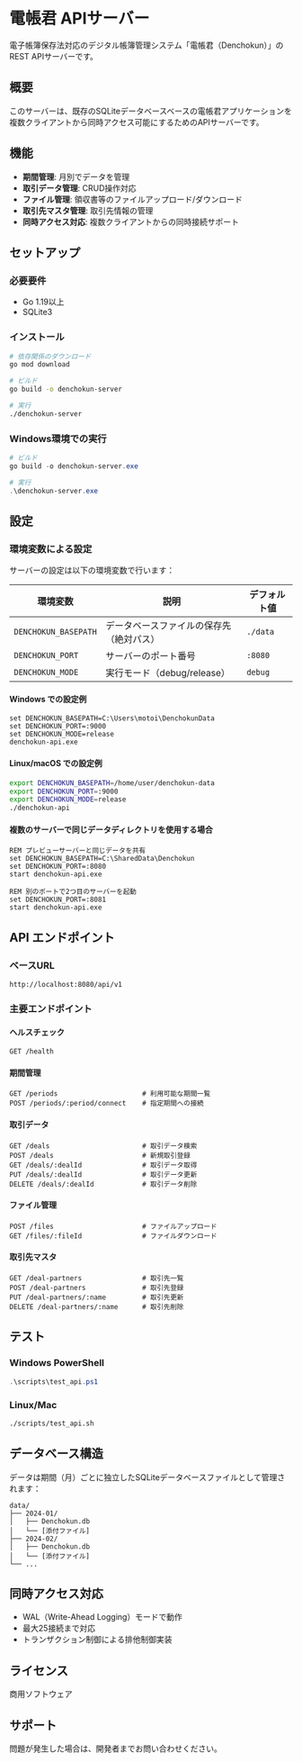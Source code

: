 # 電帳君 APIサーバー

電子帳簿保存法対応のデジタル帳簿管理システム「電帳君（Denchokun）」のREST APIサーバーです。

## 概要

このサーバーは、既存のSQLiteデータベースベースの電帳君アプリケーションを複数クライアントから同時アクセス可能にするためのAPIサーバーです。

## 機能

- **期間管理**: 月別でデータを管理
- **取引データ管理**: CRUD操作対応
- **ファイル管理**: 領収書等のファイルアップロード/ダウンロード
- **取引先マスタ管理**: 取引先情報の管理
- **同時アクセス対応**: 複数クライアントからの同時接続サポート

## セットアップ

### 必要要件

- Go 1.19以上
- SQLite3

### インストール

```bash
# 依存関係のダウンロード
go mod download

# ビルド
go build -o denchokun-server

# 実行
./denchokun-server
```

### Windows環境での実行

```powershell
# ビルド
go build -o denchokun-server.exe

# 実行
.\denchokun-server.exe
```

## 設定

### 環境変数による設定

サーバーの設定は以下の環境変数で行います：

| 環境変数 | 説明 | デフォルト値 |
|----------|------|-------------|
| `DENCHOKUN_BASEPATH` | データベースファイルの保存先（絶対パス） | `./data` |
| `DENCHOKUN_PORT` | サーバーのポート番号 | `:8080` |
| `DENCHOKUN_MODE` | 実行モード（debug/release） | `debug` |

#### Windows での設定例
```batch
set DENCHOKUN_BASEPATH=C:\Users\motoi\DenchokunData
set DENCHOKUN_PORT=:9000
set DENCHOKUN_MODE=release
denchokun-api.exe
```

#### Linux/macOS での設定例
```bash
export DENCHOKUN_BASEPATH=/home/user/denchokun-data
export DENCHOKUN_PORT=:9000
export DENCHOKUN_MODE=release
./denchokun-api
```

#### 複数のサーバーで同じデータディレクトリを使用する場合
```batch
REM プレビューサーバーと同じデータを共有
set DENCHOKUN_BASEPATH=C:\SharedData\Denchokun
set DENCHOKUN_PORT=:8080
start denchokun-api.exe

REM 別のポートで2つ目のサーバーを起動
set DENCHOKUN_PORT=:8081
start denchokun-api.exe
```

## API エンドポイント

### ベースURL
```
http://localhost:8080/api/v1
```

### 主要エンドポイント

#### ヘルスチェック
```
GET /health
```

#### 期間管理
```
GET /periods                     # 利用可能な期間一覧
POST /periods/:period/connect    # 指定期間への接続
```

#### 取引データ
```
GET /deals                       # 取引データ検索
POST /deals                      # 新規取引登録
GET /deals/:dealId               # 取引データ取得
PUT /deals/:dealId               # 取引データ更新
DELETE /deals/:dealId            # 取引データ削除
```

#### ファイル管理
```
POST /files                      # ファイルアップロード
GET /files/:fileId               # ファイルダウンロード
```

#### 取引先マスタ
```
GET /deal-partners               # 取引先一覧
POST /deal-partners              # 取引先登録
PUT /deal-partners/:name         # 取引先更新
DELETE /deal-partners/:name      # 取引先削除
```

## テスト

### Windows PowerShell
```powershell
.\scripts\test_api.ps1
```

### Linux/Mac
```bash
./scripts/test_api.sh
```

## データベース構造

データは期間（月）ごとに独立したSQLiteデータベースファイルとして管理されます：

```
data/
├── 2024-01/
│   ├── Denchokun.db
│   └── [添付ファイル]
├── 2024-02/
│   ├── Denchokun.db
│   └── [添付ファイル]
└── ...
```

## 同時アクセス対応

- WAL（Write-Ahead Logging）モードで動作
- 最大25接続まで対応
- トランザクション制御による排他制御実装

## ライセンス

商用ソフトウェア

## サポート

問題が発生した場合は、開発者までお問い合わせください。
